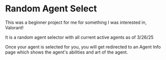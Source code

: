 # Random Agent Select

This was a beginner project for me for something I was interested in, Valorant!

It is a random agent selector with all current active agents as of 3/26/25

Once your agent is selected for you, you will get redirected to an Agent Info page which shows the agent's abilities and art of the agent.
